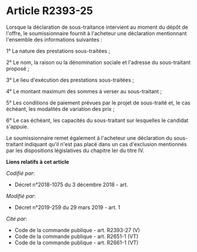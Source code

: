 # Article R2393-25

Lorsque la déclaration de sous-traitance intervient au moment du dépôt de l'offre, le soumissionnaire fournit à l'acheteur
une déclaration mentionnant l'ensemble des informations suivantes : 

1° La nature des prestations sous-traitées ; 

2° Le nom, la raison ou la dénomination sociale et l'adresse du sous-traitant proposé ; 

3° Le lieu d'exécution des prestations sous-traitées ; 

4° Le montant maximum des sommes à verser au sous-traitant ; 

5° Les conditions de paiement prévues par le projet de sous-traité et, le cas échéant, les modalités de variation des prix ; 

6° Le cas échéant, les capacités du sous-traitant sur lesquelles le candidat s'appuie. 

Le soumissionnaire remet également à l'acheteur une déclaration du sous-traitant indiquant qu'il n'est pas placé dans un cas
d'exclusion mentionnés par les dispositions législatives du chapitre Ier du titre IV.

**Liens relatifs à cet article**

_Codifié par_:

  - Décret n°2018-1075 du 3 décembre 2018 - art.

_Modifié par_:

  - Décret n°2019-259 du 29 mars 2019 - art. 1

_Cité par_:

  - Code de la commande publique - art. R2393-27 (V)
  - Code de la commande publique - art. R2651-1 (VT)
  - Code de la commande publique - art. R2661-1 (VT)

